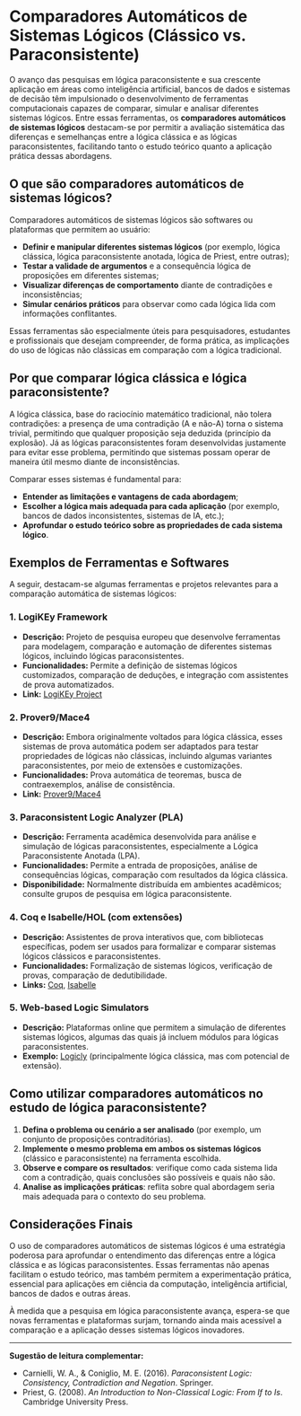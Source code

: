 
# Comparadores Automáticos de Sistemas Lógicos (Clássico vs. Paraconsistente)

O avanço das pesquisas em lógica paraconsistente e sua crescente aplicação em áreas como inteligência artificial, bancos de dados e sistemas de decisão têm impulsionado o desenvolvimento de ferramentas computacionais capazes de comparar, simular e analisar diferentes sistemas lógicos. Entre essas ferramentas, os **comparadores automáticos de sistemas lógicos** destacam-se por permitir a avaliação sistemática das diferenças e semelhanças entre a lógica clássica e as lógicas paraconsistentes, facilitando tanto o estudo teórico quanto a aplicação prática dessas abordagens.

## O que são comparadores automáticos de sistemas lógicos?

Comparadores automáticos de sistemas lógicos são softwares ou plataformas que permitem ao usuário:

- **Definir e manipular diferentes sistemas lógicos** (por exemplo, lógica clássica, lógica paraconsistente anotada, lógica de Priest, entre outras);
- **Testar a validade de argumentos** e a consequência lógica de proposições em diferentes sistemas;
- **Visualizar diferenças de comportamento** diante de contradições e inconsistências;
- **Simular cenários práticos** para observar como cada lógica lida com informações conflitantes.

Essas ferramentas são especialmente úteis para pesquisadores, estudantes e profissionais que desejam compreender, de forma prática, as implicações do uso de lógicas não clássicas em comparação com a lógica tradicional.

## Por que comparar lógica clássica e lógica paraconsistente?

A lógica clássica, base do raciocínio matemático tradicional, não tolera contradições: a presença de uma contradição (A e não-A) torna o sistema trivial, permitindo que qualquer proposição seja deduzida (princípio da explosão). Já as lógicas paraconsistentes foram desenvolvidas justamente para evitar esse problema, permitindo que sistemas possam operar de maneira útil mesmo diante de inconsistências.

Comparar esses sistemas é fundamental para:

- **Entender as limitações e vantagens de cada abordagem**;
- **Escolher a lógica mais adequada para cada aplicação** (por exemplo, bancos de dados inconsistentes, sistemas de IA, etc.);
- **Aprofundar o estudo teórico sobre as propriedades de cada sistema lógico**.

## Exemplos de Ferramentas e Softwares

A seguir, destacam-se algumas ferramentas e projetos relevantes para a comparação automática de sistemas lógicos:

### 1. **LogiKEy Framework**

- **Descrição:** Projeto de pesquisa europeu que desenvolve ferramentas para modelagem, comparação e automação de diferentes sistemas lógicos, incluindo lógicas paraconsistentes.
- **Funcionalidades:** Permite a definição de sistemas lógicos customizados, comparação de deduções, e integração com assistentes de prova automatizados.
- **Link:** [LogiKEy Project](https://logikey.org/)

### 2. **Prover9/Mace4**

- **Descrição:** Embora originalmente voltados para lógica clássica, esses sistemas de prova automática podem ser adaptados para testar propriedades de lógicas não clássicas, incluindo algumas variantes paraconsistentes, por meio de extensões e customizações.
- **Funcionalidades:** Prova automática de teoremas, busca de contraexemplos, análise de consistência.
- **Link:** [Prover9/Mace4](https://www.cs.unm.edu/~mccune/prover9/)

### 3. **Paraconsistent Logic Analyzer (PLA)**

- **Descrição:** Ferramenta acadêmica desenvolvida para análise e simulação de lógicas paraconsistentes, especialmente a Lógica Paraconsistente Anotada (LPA).
- **Funcionalidades:** Permite a entrada de proposições, análise de consequências lógicas, comparação com resultados da lógica clássica.
- **Disponibilidade:** Normalmente distribuída em ambientes acadêmicos; consulte grupos de pesquisa em lógica paraconsistente.

### 4. **Coq e Isabelle/HOL (com extensões)**

- **Descrição:** Assistentes de prova interativos que, com bibliotecas específicas, podem ser usados para formalizar e comparar sistemas lógicos clássicos e paraconsistentes.
- **Funcionalidades:** Formalização de sistemas lógicos, verificação de provas, comparação de dedutibilidade.
- **Links:** [Coq](https://coq.inria.fr/), [Isabelle](https://isabelle.in.tum.de/)

### 5. **Web-based Logic Simulators**

- **Descrição:** Plataformas online que permitem a simulação de diferentes sistemas lógicos, algumas das quais já incluem módulos para lógicas paraconsistentes.
- **Exemplo:** [Logicly](https://logic.ly/) (principalmente lógica clássica, mas com potencial de extensão).

## Como utilizar comparadores automáticos no estudo de lógica paraconsistente?

1. **Defina o problema ou cenário a ser analisado** (por exemplo, um conjunto de proposições contraditórias).
2. **Implemente o mesmo problema em ambos os sistemas lógicos** (clássico e paraconsistente) na ferramenta escolhida.
3. **Observe e compare os resultados**: verifique como cada sistema lida com a contradição, quais conclusões são possíveis e quais não são.
4. **Analise as implicações práticas**: reflita sobre qual abordagem seria mais adequada para o contexto do seu problema.

## Considerações Finais

O uso de comparadores automáticos de sistemas lógicos é uma estratégia poderosa para aprofundar o entendimento das diferenças entre a lógica clássica e as lógicas paraconsistentes. Essas ferramentas não apenas facilitam o estudo teórico, mas também permitem a experimentação prática, essencial para aplicações em ciência da computação, inteligência artificial, bancos de dados e outras áreas.

À medida que a pesquisa em lógica paraconsistente avança, espera-se que novas ferramentas e plataformas surjam, tornando ainda mais acessível a comparação e a aplicação desses sistemas lógicos inovadores.

---

**Sugestão de leitura complementar:**
- Carnielli, W. A., & Coniglio, M. E. (2016). *Paraconsistent Logic: Consistency, Contradiction and Negation*. Springer.
- Priest, G. (2008). *An Introduction to Non-Classical Logic: From If to Is*. Cambridge University Press.
```
